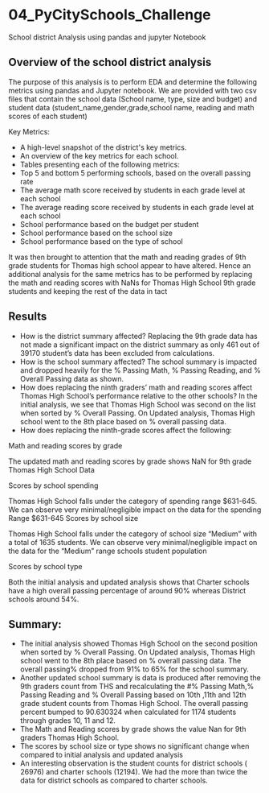 # 04_PyCitySchools_Challenge
School district Analysis using pandas and jupyter Notebook
## Overview of the school district analysis
The purpose of this analysis is to perform EDA and  determine the following metrics using pandas and Jupyter notebook. 
We are provided with two csv files that contain the school data (School name, type, size and budget) and student data (student_name,gender,grade,school name, reading and math scores of each student)

Key Metrics:
- A high-level snapshot of the district's key metrics.
- An overview of the key metrics for each school.
- Tables presenting each of the following metrics:
- Top 5 and bottom 5 performing schools, based on the overall passing rate
- The average math score received by students in each grade level at each school
- The average reading score received by students in each grade level at each school
- School performance based on the budget per student
- School performance based on the school size 
- School performance based on the type of school

It was then brought to attention that the math and reading grades of 9th grade students for Thomas high school appear to have altered. Hence an additional analysis for the same metrics has to be performed by replacing the math and reading scores with NaNs for Thomas High School 9th grade students and keeping the rest of the data in tact
## Results
- How is the district summary affected?
Replacing the 9th grade data has not made a significant impact on the district summary as only 461 out of 39170 student’s data has been excluded from calculations.
- How is the school summary affected?
The school summary is impacted  and dropped heavily for the % Passing Math, % Passing Reading, and % Overall Passing data  as shown.
- How does replacing the ninth graders’ math and reading scores affect Thomas High School’s performance relative to the other schools?
In the initial analysis, we see that Thomas High School was second on the list when sorted by % Overall Passing. On Updated analysis, Thomas High school went to the 8th place based on % overall passing data.
- How does replacing the ninth-grade scores affect the following:

Math and reading scores by grade

The updated math and reading scores by grade  shows NaN for 9th grade Thomas High School Data

Scores by school spending

Thomas High School falls under the category of spending range $631-645. We can observe very minimal/negligible impact on the data for the spending Range $631-645
Scores by school size

Thomas High School falls under the category of  school size “Medium” with a total of 1635 students. We can observe very minimal/negligible impact on the data for the “Medium” range schools student population

Scores by school type

Both the initial analysis and updated analysis shows that Charter schools have a high overall passing percentage of around 90% whereas District schools around 54%.

## Summary: 

- The initial analysis showed  Thomas High School on the  second position when sorted by % Overall Passing. On Updated analysis, Thomas High school went to the 8th place based on % overall passing data. The overall passing% dropped from 91% to 65% for the school summary.
- Another updated school summary is data is produced after removing the 9th graders count from THS and recalculating the #% Passing Math,% Passing Reading and % Overall Passing based on 10th ,11th and 12th grade student counts from Thomas High School. The overall passing percent bumped to 90.630324 when calculated for 1174 students through grades 10, 11 and 12.
- The Math and Reading scores by grade shows the value Nan for 9th graders Thomas High School.
- The scores by school size or type shows no significant change when compared to initial analysis and updated analysis
-  An interesting observation is the student counts for district schools ( 26976) and charter schools (12194). We had the more than twice the data for district schools as compared to charter schools.


